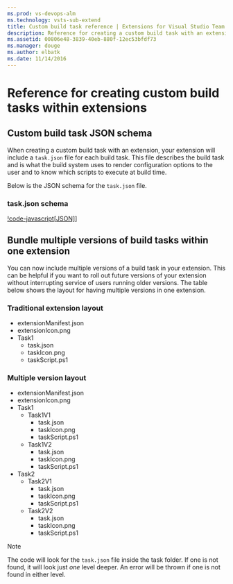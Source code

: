 ```yaml
---
ms.prod: vs-devops-alm
ms.technology: vsts-sub-extend
title: Custom build task reference | Extensions for Visual Studio Team Services
description: Reference for creating a custom build task with an extension in Visual Studio Team Services.
ms.assetid: 00806e48-3839-40eb-880f-12ec53bfdf73
ms.manager: douge
ms.author: elbatk
ms.date: 11/14/2016
---
```


# Reference for creating custom build tasks within extensions

## Custom build task JSON schema
When creating a custom build task with an extension, your extension will include a `task.json` file for each build task.
This file describes the build task and is what the build system uses to render configuration options to the user and to know which scripts to execute at build time.

Below is the JSON schema for the `task.json` file.

### task.json schema

[!code-javascript[JSON]](./_shared/build-task-schema.json)]

## Bundle multiple versions of build tasks within one extension
You can now include multiple versions of a build task in your extension. This can be helpful if you want to roll out
future versions of your extension without interrupting service of users running older versions. The table below shows the layout for having
multiple versions in one extension.

### Traditional extension layout

* extensionManifest.json
* extensionIcon.png
* Task1
    * task.json
    * taskIcon.png
    * taskScript.ps1

### Multiple version layout

* extensionManifest.json
* extensionIcon.png
* Task1
    * Task1V1
        * task.json
        * taskIcon.png
        * taskScript.ps1
    * Task1V2
        * task.json
        * taskIcon.png
        * taskScript.ps1    
* Task2
    * Task2V1
        * task.json
        * taskIcon.png
        * taskScript.ps1
    * Task2V2
        * task.json
        * taskIcon.png
        * taskScript.ps1
                    

>[!NOTE]
>The code will look for the `task.json` file inside the task folder. If one is not found, it will look just *one* level deeper.
>An error will be thrown if one is not found in either level.



